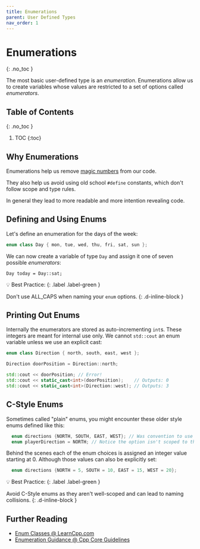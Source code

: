 ```yaml
---
title: Enumerations
parent: User Defined Types
nav_order: 1
---
```


<!-- prettier-ignore-start -->

# Enumerations 
{: .no_toc }

The most basic user-defined type is an *enumeration*. Enumerations allow us to create variables whose values are restricted to a set of options called *enumerators*.

## Table of Contents
{: .no_toc }

1. TOC
{:toc}

<!-- prettier-ignore-end -->

## Why Enumerations

Enumerations help us remove [magic numbers](<https://en.wikipedia.org/wiki/Magic_number_(programming)>) from our code.

They also help us avoid using old school `#define` constants, which don't follow scope and type rules.

In general they lead to more readable and more intention revealing code.

## Defining and Using Enums

Let's define an enumeration for the days of the week:

```cpp
enum class Day { mon, tue, wed, thu, fri, sat, sun };
```

We can now create a variable of type `Day` and assign it one of seven possible _enumerators_:

```
Day today = Day::sat;
```

💡 Best Practice:
{: .label .label-green }

Don't use ALL_CAPS when naming your `enum` options.
{: .d-inline-block }

## Printing Out Enums

Internally the enumerators are stored as auto-incrementing `int`s. These integers are meant for internal use only. We cannot `std::cout` an enum variable unless we use an explicit cast:

```cpp
enum class Direction { north, south, east, west };

Direction doorPosition = Direction::north;

std::cout << doorPosition; // Error!
std::cout << static_cast<int>(doorPosition);    // Outputs: 0
std::cout << static_cast<int>(Direction::west); // Outputs: 3
```

## C-Style Enums

Sometimes called "plain" enums, you might encounter these older style enums defined like this:

```cpp
  enum directions {NORTH, SOUTH, EAST, WEST}; // Was convention to use ALL_CAPS.
  enum playerDirection = NORTH; // Notice the option isn't scoped to the enum!
```

Behind the scenes each of the enum choices is assigned an integer value starting at 0. Although those values can also be explicitly set:

```cpp
  enum directions {NORTH = 5, SOUTH = 10, EAST = 15, WEST = 20};
```

💡 Best Practice:
{: .label .label-green }

Avoid C-Style enums as they aren't well-scoped and can lead to naming collisions.
{: .d-inline-block }

## Further Reading

- [Enum Classes @ LearnCpp.com](https://www.learncpp.com/cpp-tutorial/enum-classes/)
- [Enumeration Guidance @ Cpp Core Guidelines](http://isocpp.github.io/CppCoreGuidelines/CppCoreGuidelines#S-enum)
